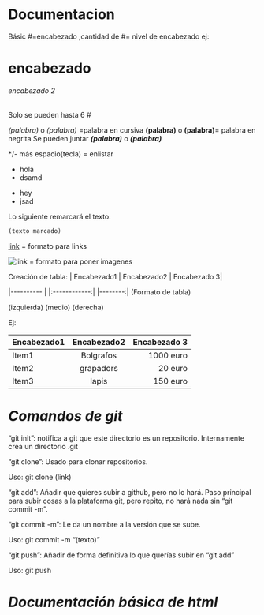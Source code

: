 # Documentacion 

Básic
#=encabezado ,cantidad de #= nivel de encabezado ej:
# encabezado
###### encabezado 2
Solo se pueden hasta 6 #

*(palabra)* o _(palabra)_ =palabra en cursiva
**(palabra)** o __(palabra)__= palabra en negrita
Se pueden juntar ***(palabra)*** o ___(palabra)___

*/- más espacio(tecla) =  enlistar
* hola
* dsamd
- hey
- jsad

Lo siguiente remarcará el texto:
 ````html
(texto marcado)
````

[link](URL "texto alternativo") = formato para links

![link](URL "texto alternativo") = formato para poner imagenes

Creación de tabla:
| Encabezado1 | Encabezado2 | Encabezado 3|

|---------- |   |:------------:|  |--------:| (Formato de tabla)

(izquierda)    (medio)    (derecha)

Ej:

| Encabezado1 | Encabezado2 | Encabezado 3|
|---------- |:------------:|--------:|
| Item1 | Bolgrafos | 1000 euro|
| Item2 | grapadors | 20 euro |
| Item3 | lapis | 150 euro|

# *Comandos de git*

“git init”: notifica a git que este directorio es un repositorio. Internamente crea un directorio .git

“git clone”:
Usado para clonar repositorios.

Uso: git clone (link)

“git add”:
Añadir que quieres subir a github, pero no lo hará. Paso principal para subir cosas a la plataforma git, pero repito, no hará nada sin “git commit -m”.

“git commit -m”: 
Le da un nombre a la versión que se sube. 

Uso: git commit -m “(texto)”

“git push”:
Añadir de forma definitiva lo que querías subir en “git add”

Uso: git push

# *Documentación básica de html*


